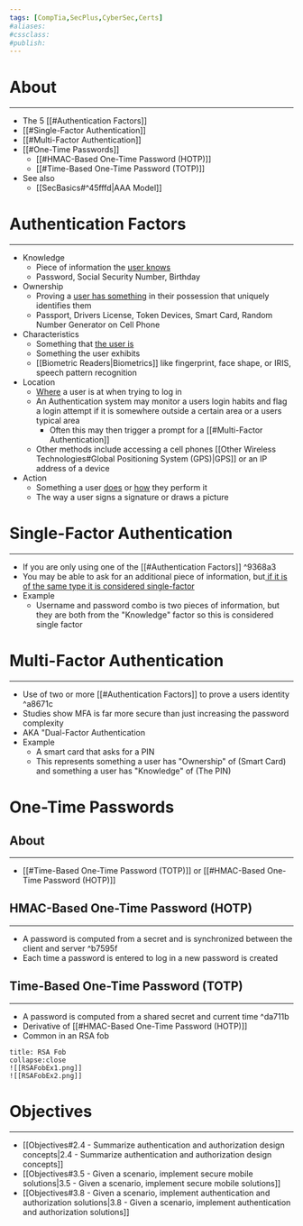 ```yaml
---
tags: [CompTia,SecPlus,CyberSec,Certs]
#aliases:
#cssclass:
#publish:
---
```


# About
---
- The 5 [[#Authentication Factors]]
- [[#Single-Factor Authentication]]
- [[#Multi-Factor Authentication]]
- [[#One-Time Passwords]]
	- [[#HMAC-Based One-Time Password (HOTP)]]
	- [[#Time-Based One-Time Password (TOTP)]]
- See also
	- [[SecBasics#^45fffd|AAA Model]]

# Authentication Factors
---
- Knowledge
	- Piece of information the <u>user knows</u>
	- Password, Social Security Number, Birthday
- Ownership
	- Proving a <u>user has something</u> in their possession that uniquely identifies them
	- Passport, Drivers License, Token Devices, Smart Card, Random Number Generator on Cell Phone
- Characteristics
	- Something that <u>the user is</u>
	- Something the user exhibits
	- [[Biometric Readers|Biometrics]] like fingerprint, face shape, or IRIS, speech pattern recognition
- Location
	- <u>Where</u> a user is at when trying to log in
	- An Authentication system may monitor a users login habits and flag a login attempt if it is somewhere outside a certain area or a users typical area
		- Often this may then trigger a prompt for a [[#Multi-Factor Authentication]]
	- Other methods include accessing a cell phones [[Other Wireless Technologies#Global Positioning System (GPS)|GPS]] or an IP address of a device
- Action
	- Something a user <u>does</u> or <u>how</u> they perform it
	- The way a user signs a signature or draws a picture

# Single-Factor Authentication
---
- If you are only using one of the [[#Authentication Factors]] ^9368a3
- You may be able to ask for an additional piece of information, but<u> if it is of the same type it is considered single-factor</u>
- Example
	- Username and password combo is two pieces of information, but they are both from the "Knowledge" factor so this is considered single factor

# Multi-Factor Authentication
---
- Use of two or more [[#Authentication Factors]] to prove a users identity ^a8671c
- Studies show MFA is far more secure than just increasing the password complexity
- AKA "Dual-Factor Authentication
- Example
	- A smart card that asks for a PIN
	- This represents something a user has "Ownership" of (Smart Card) and something a user has "Knowledge" of (The PIN) 

# One-Time Passwords

## About
---
- [[#Time-Based One-Time Password (TOTP)]] or [[#HMAC-Based One-Time Password (HOTP)]]

## HMAC-Based One-Time Password (HOTP)
---
- A password is computed from a secret and is synchronized between the client and server ^b7595f
- Each time a password is entered to log in a new password is created

## Time-Based One-Time Password (TOTP)
---
- A password is computed from a shared secret and current time ^da711b
- Derivative of [[#HMAC-Based One-Time Password (HOTP)]]
- Common in an RSA fob

```ad-example
title: RSA Fob
collapse:close
![[RSAFobEx1.png]]
![[RSAFobEx2.png]]
```

# Objectives
---
- [[Objectives#2.4 - Summarize authentication and authorization design concepts|2.4 - Summarize authentication and authorization design concepts]]
- [[Objectives#3.5 - Given a scenario, implement secure mobile solutions|3.5 - Given a scenario, implement secure mobile solutions]]
- [[Objectives#3.8 - Given a scenario, implement authentication and authorization solutions|3.8 - Given a scenario, implement authentication and authorization solutions]]